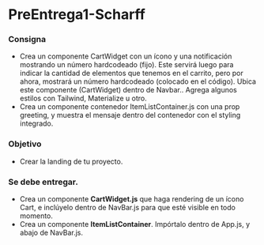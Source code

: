 # PreEntrega1-Scharff

### Consigna

- Crea un componente CartWidget con un ícono y una notificación mostrando un número hardcodeado (fijo). Este servirá luego para indicar la cantidad de elementos que tenemos en el carrito, pero por ahora, mostrará un número hardcodeado (colocado en el código). Ubica este componente (CartWidget) dentro de Navbar.. Agrega algunos estilos con  Tailwind, Materialize u otro.
- Crea un componente contenedor ItemListContainer.js con una prop greeting, y muestra el mensaje dentro del contenedor con el styling integrado.

### Objetivo

- Crear la landing de tu proyecto.

### Se debe entregar.

- Crea un componente **CartWidget.js** que haga rendering de un ícono Cart, e inclúyelo dentro de NavBar.js para que esté visible en todo momento.
- Crea un componente **ItemListContainer**. Impórtalo dentro de App.js, y abajo de NavBar.js. 
